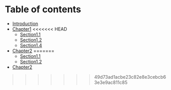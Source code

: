 # Table of contents

* [Introduction](README.md)
* [Chapter1](chapter1/README.md)
<<<<<<< HEAD
    * [Section1.1](chapter1/section1.1.md)
    * [Section1.2](chapter1/section1.2.md)
    * [Section1.4](chapter1/how_to_take_notes.md)
* [Chapter2](chapter2/README.md)
=======
  * [Section1.1](chapter1/section1.1.md)
  * [Section1.2](chapter1/section1.2.md)
* [Chapter2](chapter2.md)
>>>>>>> 49d73ad1acbe23c82e8e3cebcb63e3e9ac811c85

